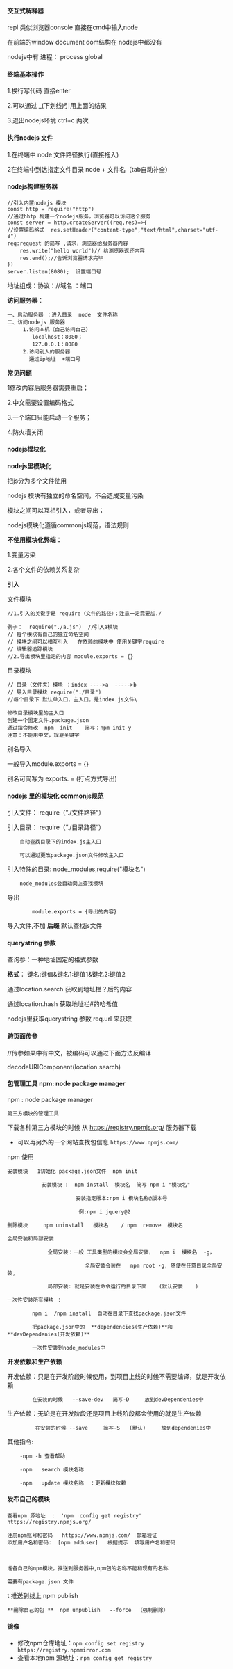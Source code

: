 #### 交互式解释器

repl  类似浏览器console  直接在cmd中输入node

在前端的window  document dom结构在 nodejs中都没有

nodejs中有 进程： process  global



#### 终端基本操作

1.换行写代码  直接enter

2.可以通过  _(下划线)引用上面的结果

3.退出nodejs环境  ctrl+c 两次

#### 执行nodejs 文件

1.在终端中  node  文件路径执行(直接拖入)

2在终端中到达指定文件目录  node +  文件名（tab自动补全）

####  nodejs构建服务器

```
//引入内置nodejs 模块
const http = require("http")
//通过hhtp 构建一个nodejs服务，浏览器可以访问这个服务
const server = http.createServer((req,res)=>{
//设置编码格式  res.setHeader("content-type","text/html",charset="utf-8")
req:request 的简写 ,请求，浏览器给服务器内容
    res.write("hello world")// 给浏览器返还内容
    res.end();//告诉浏览器请求完毕
})
server.listen(8080);  设置端口号
```



地址组成：协议：//域名  ：端口

  **访问服务器**：

```
一、启动服务器 ：进入目录  node  文件名称
二、访问nodejs 服务器
     1.访问本机（自己访问自己）
        localhost：8080；
        127.0.0.1：8080
     2.访问别人的服务器
       通过ip地址  +端口号
```

**常见问题**

1修改内容后服务器需要重启；

2.中文需要设置编码格式

3.一个端口只能启动一个服务；

4.防火墙关闭 



#### nodejs模块化

**nodejs里模块化**

把js分为多个文件使用

nodejs 模块有独立的命名空间，不会造成变量污染

模块之间可以互相引入，或者导出；

nodejs模块化遵循commonjs规范，语法规则

**不使用模块化弊端：**

1.变量污染

2.各个文件的依赖关系复杂

**引入**

文件模块

```
//1.引入的关键字是 require（文件的路径）；注意一定需要加./

例子：  require("./a.js")  //引入a模块
// 每个模块有自己的独立命名空间
// 模块之间可以相互引入   在依赖的模块中 使用关键字require
// 编辑器追踪模块
//2.导出模块里指定的内容 module.exports = {}
```

目录模块

```
// 目录（文件夹）模块 ：index ---->a  ----->b  
// 导入目录模块 require("./目录")
//每个目录下 默认单入口，主入口，是index.js文件\

修改目录模块里的主入口
创建一个固定文件.package.json
通过指令修改  npm  init    简写：npm init-y
注意：不能用中文，规避关键字
```

别名导入

一般导入module.exports = {}

别名可简写为  exports.  =          (打点方式导出)   



#### nodejs 里的模块化  commonjs规范

引入文件： require（”./文件路径“）

引入目录： require（”./目录路径“）

		自动查找目录下的index.js主入口
	
		可以通过更改package.json文件修改主入口

引入特殊的目录: node_modules,require("模块名")

		node_modules会自动向上查找模块

导出

     		module.exports = {导出的内容}

导入文件,不加 **后缀** 默认查找js文件



#### querystring 参数

查询参：一种地址固定的格式参数

**格式**：   键名:键值&键名1:键值1&键名2:键值2

通过location.search  获取到地址栏？后的内容

通过location.hash  获取地址栏#的哈希值

nodejs里获取querystring 参数      req.url 来获取



#### 跨页面传参

//传参如果中有中文，被编码可以通过下面方法反编译

decodeURIComponent(location.search)



#### 包管理工具  npm: node package manager

npm : node package manager 

	第三方模块的管理工具

下载各种第三方模块的时候 从  https://registry.npmjs.org/ 服务器下载

- 可以再另外的一个网站查找包信息 `https://www.npmjs.com/`

npm 使用 	

	安装模块   1初始化 package.json文件  npm init

			   安装模块 :  npm install  模块名  简写 npm i "模块名"

					      安装指定版本:npm i 模块名称@版本号  

					       例:npm i jquery@2

	删除模块     npm uninstall   模块名    / npm  remove  模块名

 	全局安装和局部安装  

			     全局安装：一般 工具类型的模块会全局安装，  npm i  模块名  -g，

                             全局安装会装在   npm root -g, 随便在任意目录全局安装,

			     局部安装: 就是安装在命令运行的目录下面    (默认安装    )

	一次性安装所有模块 ：

			npm i  /npm install  自动在目录下查找package.json文件

			把package.json中的  **dependencies(生产依赖)**和**devDependenies(开发依赖)**

			一次性安装到node_modules中

**开发依赖和生产依赖**

开发依赖：只是在开发阶段时候使用，到项目上线的时候不需要编译，就是开发依赖

			在安装的时候   --save-dev   简写-D     放到devDependenies中

生产依赖：无论是在开发阶段还是项目上线阶段都会使用的就是生产依赖

   		     在安装的时候 --save     简写-S   (默认)     放到dependenies中

其他指令:

        -npm -h 查看帮助

        -npm   search 模块名称

        -npm   update 模块名称  ：更新模块依赖

#### 发布自己的模块

	查看npm 源地址  :  'npm  config get registry'    https://registry.npmjs.org/

	注册npm账号和密码   https://www.npmjs.com/  邮箱验证
	添加用户名和密码:  [npm adduser]   根据提示  填写用户名和密码

	

	准备自己的npm模块，推送到服务器中,npm包的名称不能和现有的名称 

	需要有package.json 文件

t	推送到线上  npm publish

	**删除自己的包 **  npm unpublish   --force  （强制删除）



####  镜像

- 修改npm仓库地址：`npm config set registry https://registry.npmmirror.com`
- 查看本地npm 源地址：`npm config get registry`


































































































































































































































	



	







